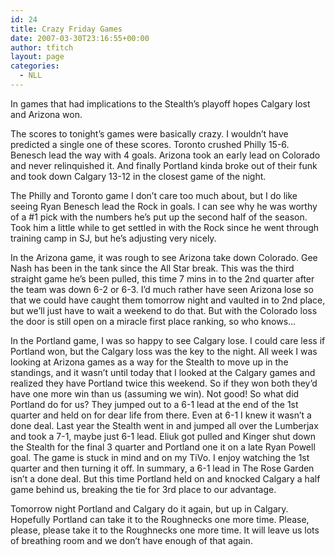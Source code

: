 ```yaml
---
id: 24
title: Crazy Friday Games
date: 2007-03-30T23:16:55+00:00
author: tfitch
layout: page
categories:
  - NLL
---
```

In games that had implications to the Stealth&#8217;s playoff hopes Calgary lost and Arizona won.

The scores to tonight&#8217;s games were basically crazy. I wouldn&#8217;t have predicted a single one of these scores. Toronto crushed Philly 15-6. Benesch lead the way with 4 goals. Arizona took an early lead on Colorado and never relinquished it. And finally Portland kinda broke out of their funk and took down Calgary 13-12 in the closest game of the night.

The Philly and Toronto game I don&#8217;t care too much about, but I do like seeing Ryan Benesch lead the Rock in goals. I can see why he was worthy of a #1 pick with the numbers he&#8217;s put up the second half of the season. Took him a little while to get settled in with the Rock since he went through training camp in SJ, but he&#8217;s adjusting very nicely.

In the Arizona game, it was rough to see Arizona take down Colorado. Gee Nash has been in the tank since the All Star break. This was the third straight game he&#8217;s been pulled, this time 7 mins in to the 2nd quarter after the team was down 6-2 or 6-3. I&#8217;d much rather have seen Arizona lose so that we could have caught them tomorrow night and vaulted in to 2nd place, but we&#8217;ll just have to wait a weekend to do that. But with the Colorado loss the door is still open on a miracle first place ranking, so who knows&#8230;

In the Portland game, I was so happy to see Calgary lose. I could care less if Portland won, but the Calgary loss was the key to the night. All week I was looking at Arizona games as a way for the Stealth to move up in the standings, and it wasn&#8217;t until today that I looked at the Calgary games and realized they have Portland twice this weekend. So if they won both they&#8217;d have one more win than us (assuming we win). Not good! So what did Portland do for us? They jumped out to a 6-1 lead at the end of the 1st quarter and held on for dear life from there. Even at 6-1 I knew it wasn&#8217;t a done deal. Last year the Stealth went in and jumped all over the Lumberjax and took a 7-1, maybe just 6-1 lead. Eliuk got pulled and Kinger shut down the Stealth for the final 3 quarter and Portland one it on a late Ryan Powell goal. The game is stuck in mind and on my TiVo. I enjoy watching the 1st quarter and then turning it off. In summary, a 6-1 lead in The Rose Garden isn&#8217;t a done deal. But this time Portland held on and knocked Calgary a half game behind us, breaking the tie for 3rd place to our advantage.

Tomorrow night Portland and Calgary do it again, but up in Calgary. Hopefully Portland can take it to the Roughnecks one more time. Please, please, please take it to the Roughnecks one more time. It will leave us lots of breathing room and we don&#8217;t have enough of that again.
